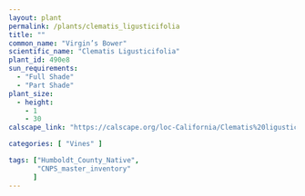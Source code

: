 ```yaml
---
layout: plant                                                              
permalink: /plants/clematis_ligusticifolia
title: ""
common_name: "Virgin’s Bower"
scientific_name: "Clematis Ligusticifolia"
plant_id: 490e8
sun_requirements:
  - "Full Shade"
  - "Part Shade"
plant_size:
  - height: 
    - 1
    - 30
calscape_link: "https://calscape.org/loc-California/Clematis%20ligusticifolia(%20)"

categories: [ "Vines" ]

tags: ["Humboldt_County_Native",
       "CNPS_master_inventory"
      ]
---
```



